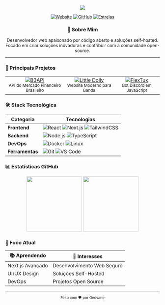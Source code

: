 <div align="center">
  <img src="https://readme-typing-svg.herokuapp.com/?lines=👋+Olá,+eu+sou+o+Geovane!&center=true&size=30&color=28a745">

  [![Website](https://img.shields.io/badge/Website-geovanebr.me-28a745?style=for-the-badge&logo=google-chrome&logoColor=white)](https://geovanebr.me)
  [![GitHub](https://img.shields.io/badge/GitHub-GeovaneSec-28a745?style=for-the-badge&logo=github&logoColor=white)](https://github.com/GeovaneSec)
  [![Estrelas](https://img.shields.io/github/stars/GeovaneSec?label=Estrelas&style=for-the-badge&color=28a745)](https://github.com/GeovaneSec)
</div>

<div align="center">
  <h3>💫 Sobre Mim</h3>
  <p>
    Desenvolvedor web apaixonado por código aberto e soluções self-hosted.<br>
    Focado em criar soluções inovadoras e contribuir com a comunidade open-source.
  </p>
</div>

---

### 🎯 Principais Projetos

<table align="center">
  <tr>
    <td align="center">
      <a href="https://b3api.me">
        <img src="https://img.shields.io/badge/B3API-API%20Financeira-28a745?style=for-the-badge" alt="B3API"/>
        <br>
        <sub>API do Mercado Financeiro Brasileiro</sub>
      </a>
    </td>
    <td align="center">
      <a href="#">
        <img src="https://img.shields.io/badge/Little%20Dolly-Website-28a745?style=for-the-badge" alt="Little Dolly"/>
        <br>
        <sub>Website Moderno para Banda</sub>
      </a>
    </td>
    <td align="center">
      <a href="#">
        <img src="https://img.shields.io/badge/FlexTux-Discord%20Bot-28a745?style=for-the-badge" alt="FlexTux"/>
        <br>
        <sub>Bot Discord em JavaScript</sub>
      </a>
    </td>
  </tr>
</table>

### 🛠️ Stack Tecnológica

<div align="center">

| Categoria | Tecnologias |
|-----------|-------------|
| **Frontend** | ![React](https://img.shields.io/badge/React-61DAFB?style=flat-square&logo=react&logoColor=black) ![Next.js](https://img.shields.io/badge/Next.js-000000?style=flat-square&logo=nextdotjs&logoColor=white) ![TailwindCSS](https://img.shields.io/badge/TailwindCSS-06B6D4?style=flat-square&logo=tailwindcss&logoColor=white) |
| **Backend** | ![Node.js](https://img.shields.io/badge/Node.js-339933?style=flat-square&logo=nodedotjs&logoColor=white) ![TypeScript](https://img.shields.io/badge/TypeScript-3178C6?style=flat-square&logo=typescript&logoColor=white) |
| **DevOps** | ![Docker](https://img.shields.io/badge/Docker-2496ED?style=flat-square&logo=docker&logoColor=white) ![Linux](https://img.shields.io/badge/Linux-FCC624?style=flat-square&logo=linux&logoColor=black) |
| **Ferramentas** | ![Git](https://img.shields.io/badge/Git-F05032?style=flat-square&logo=git&logoColor=white) ![VS Code](https://img.shields.io/badge/VS%20Code-007ACC?style=flat-square&logo=visualstudiocode&logoColor=white) |

</div>

### 📊 Estatísticas GitHub

<div align="center">
  <img height="180em" src="https://github-readme-stats.vercel.app/api?username=GeovaneSec&show_icons=true&theme=github_dark&hide_border=true&title_color=28a745&icon_color=28a745"/>
  <img height="180em" src="https://github-readme-streak-stats.herokuapp.com/?user=GeovaneSec&theme=github-dark&hide_border=true&ring=28a745&fire=28a745&currStreakLabel=28a745"/>
</div>

### 🌱 Foco Atual

<div align="center">

| 📚 Aprendendo | 🎯 Interesses |
|--------------|---------------|
| Next.js Avançado | Desenvolvimento Web Seguro |
| UI/UX Design | Soluções Self-Hosted |
| DevOps | Projetos Open Source |

</div>

---

<div align="center">
  <sub>Feito com ❤️ por Geovane</sub>
</div>

